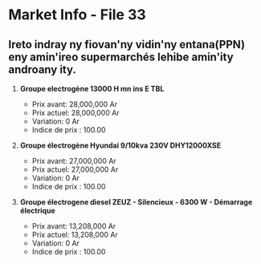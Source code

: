 # Market Info - File 33

## Ireto indray ny fiovan'ny vidin'ny entana(PPN) eny amin'ireo supermarchés lehibe amin'ity androany ity.

1. **Groupe electrogène 13000 H mn ins E TBL**
   - Prix avant: 28,000,000 Ar
   - Prix actuel: 28,000,000 Ar
   - Variation: 0 Ar
   - Indice de prix : 100.00

2. **Groupe électrogène Hyundai 9/10kva 230V DHY12000XSE**
   - Prix avant: 27,000,000 Ar
   - Prix actuel: 27,000,000 Ar
   - Variation: 0 Ar
   - Indice de prix : 100.00

3. **Groupe électrogene diesel ZEUZ - Silencieux - 6300 W - Démarrage électrique**
   - Prix avant: 13,208,000 Ar
   - Prix actuel: 13,208,000 Ar
   - Variation: 0 Ar
   - Indice de prix : 100.00

